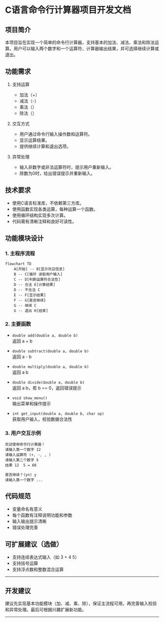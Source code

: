 # C语言命令行计算器项目开发文档

## 项目简介
本项目旨在实现一个简单的命令行计算器，支持基本的加法、减法、乘法和除法运算。用户可以输入两个数字和一个运算符，计算器输出结果，并可选择继续计算或退出。

## 功能需求

1. 支持运算  
   - 加法（+）
   - 减法（-）
   - 乘法（）
   - 除法（）

2. 交互方式  
   - 用户通过命令行输入操作数和运算符。
   - 显示运算结果。
   - 提供继续计算和退出选项。

3. 异常处理  
   - 输入非数字或非法运算符时，提示用户重新输入。
   - 除数为0时，给出错误提示并重新输入。

## 技术要求

- 使用C语言标准库，不依赖第三方库。
- 使用函数实现各类运算，每种运算一个函数。
- 使用循环结构实现多次计算。
- 代码需有清晰注释和良好可读性。

## 功能模块设计

### 1. 主程序流程
```mermaid
flowchart TD
    A[开始] -- B[显示欢迎信息]
    B -- C[循环 读取用户输入]
    C -- D[判断运算符合法性]
    D -- 合法 E[计算结果]
    D -- 不合法 C
    E -- F[显示结果]
    F -- G{是否继续}
    G -- 继续 C
    G -- 退出 H[结束]
```

### 2. 主要函数

- `double add(double a, double b)`  
  返回 a + b

- `double subtract(double a, double b)`  
  返回 a - b

- `double multiply(double a, double b)`  
  返回 a  b

- `double divide(double a, double b)`  
  返回 a  b，若 b == 0，返回错误提示

- `void show_menu()`  
  输出菜单和操作提示

- `int get_input(double a, double b, char op)`  
  获取用户输入，校验数据合法性

### 3. 用户交互示例

```
欢迎使用命令行计算器！
请输入第一个数字 12
请输入运算符 (+, -, , ) 
请输入第二个数字 5
结果 12  5 = 60

是否继续？(yn) y
请输入第一个数字 ...
```

## 代码规范

- 变量命名有意义
- 每个函数有注释说明功能和参数
- 输入输出提示清晰
- 错误处理完善

## 可扩展建议（选做）

- 支持连续表达式输入（如 3 + 4  5）
- 支持括号运算
- 支持浮点数和整数混合运算

---

## 开发建议

建议先实现基本功能模块（加、减、乘、除），保证主流程可用，再完善输入校验和异常处理。最后可根据兴趣扩展新功能。

---
